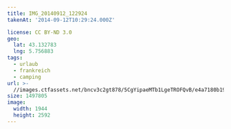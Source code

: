```yaml
---
title: IMG_20140912_122924
takenAt: '2014-09-12T10:29:24.000Z'

license: CC BY-ND 3.0
geo:
  lat: 43.132783
  lng: 5.756883
tags:
  - urlaub
  - frankreich
  - camping
url: >-
  //images.ctfassets.net/bncv3c2gt878/5CgYipaeMTb1LgeTROFQvB/e4a7180b1901aeb609e272b9ef1aad7c/img_20140912_122924_28278609816_o
size: 1497805
image:
  width: 1944
  height: 2592
---
```

